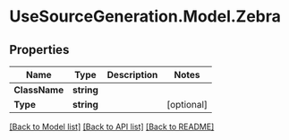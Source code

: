 # UseSourceGeneration.Model.Zebra

## Properties

Name | Type | Description | Notes
------------ | ------------- | ------------- | -------------
**ClassName** | **string** |  | 
**Type** | **string** |  | [optional] 

[[Back to Model list]](../../README.md#documentation-for-models) [[Back to API list]](../../README.md#documentation-for-api-endpoints) [[Back to README]](../../README.md)

